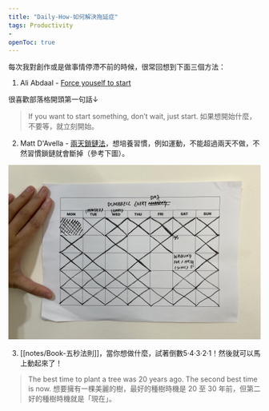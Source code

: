 ```yaml
---
title: "Daily-How-如何解決拖延症"
tags: Productivity
- 
openToc: true
---
```


每次我對創作或是做事情停滯不前的時候，很常回想到下面三個方法：

1. Ali Abdaal - [Force youself to start](https://aliabdaal.com/force-yourself-to-start/)

很喜歡部落格開頭第一句話↓
> If you want to start something, don’t wait, just start. 如果想開始什麼，不要等，就立刻開始。  
  
2. Matt D'Avella - [兩天鎖鏈法](https://www.youtube.com/watch?v=bfLHTLQZ5nc)，想培養習慣，例如運動，不能超過兩天不做，不然習慣鎖鏈就會斷掉（參考下圖）。

![2 Day Rule](notes/images/2_day_rule.jpg)

3. [[notes/Book-五秒法則]]，當你想做什麼，試著倒數5‧4‧3‧2‧1！然後就可以馬上動起來了！

> The best time to plant a tree was 20 years ago. The second best time is now. 想要擁有一棵美麗的樹，最好的種樹時機是 20 至 30 年前，但第二好的種樹時機就是「現在」。